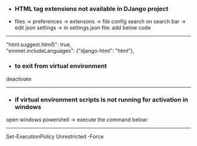 * ### HTML tag extensions not available in DJango project

* files -> preferences -> extensons -> file config search on search bar -> edit json settings -> in settings.json file: add below code
---
"html.suggest.html5": true, <br>
"emmet.includeLanguages": {"django-html": "html"},

* ### to exit from virtual environment

deactivate

---

* ### if virtual environment scripts is not running for activation in windows
open windows powershell -> execute the command below:

---
Set-ExecutionPolicy Unrestricted -Force
